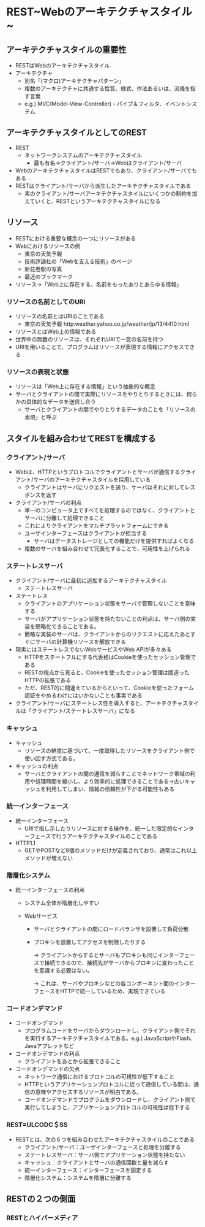 # REST\~Webのアーキテクチャスタイル~

## アーキテクチャスタイルの重要性

- RESTはWebのアーキテクチャスタイル
- アーキテクチャ
  - 別名「(マクロ)アーキテクチャパターン」
  - 複数のアーキテクチャに共通する性質、様式、作法あるいは、流儀を指す言葉
  - e.g.) MVC(Model-View-Controller)・パイプ＆フィルタ、イベントシステム



## アーキテクチャスタイルとしてのREST

- REST
  - ネットワークシステムのアーキテクチャスタイル
    - 最も有名→クライアント/サーバ→Webはクライアント/サーバ
- WebのアーキテクチャスタイルはRESTでもあり、クライアント/サーバでもある
- RESTはクライアント/サーバから派生したアーキテクチャスタイルである
  - 素のクライアント/サーバアーキテクチャスタイルにいくつかの制約を加えていくと、RESTというアーキテクチャスタイルになる

 

## リソース

- RESTにおける重要な概念の一つにリソースがある
- Webにおけるリソースの例
  - 東京の天気予報
  - 技術評論社の「Webを支える技術」のページ
  - 新花巻駅の写真
  - 最近のブックマーク
- リソース→「Web上に存在する、名前をもったありとあらゆる情報」

### リソースの名前としてのURI

- リソースの名前とはURIのことである
  - 東京の天気予報
    http:weather.yahoo.co.jp/weather/jp/13/4410.html
- リソースとはWeb上の情報である
- 世界中の無数のリソースは、それぞれURIで一意の名前を持つ
- URIを用いることで、プログラムはリソースが表現する情報にアクセスできる

### リソースの表現と状態

- リソースは「Web上に存在する情報」という抽象的な概念
- サーバとクライアントの間で実際にリソースをやりとりするときには、何らかの具体的なデータを送信し合う
  - サーバとクライアントの間でやりとりするデータのことを「リソースの表現」と呼ぶ

## スタイルを組み合わせてRESTを構成する

### クライアント/サーバ

- Webは、HTTPというプロトコルでクライアントとサーバが通信するクライアント/サーバのアーキテクチャスタイルを採用している
  - クライアントはサーバにリクエストを送り、サーバはそれに対してレスポンスを返す
- クライアント/サーバの利点
  - 単一のコンピュータ上ですべてを処理するのではなく、クライアントとサーバに分離して処理できること
  - これによりクライアントをマルチプラットフォームにできる
  - ユーザインターフェースはクライアントが担当する
    - サーバはデータストレージとしての機能だけを提供すればよくなる
  - 複数のサーバを組み合わせて冗長化することで、可用性を上げられる

### ステートレスサーバ

- クライアント/サーバに最初に追加するアーキテクチャスタイル
  - ステートレスサーバ
- ステートレス
  - クライアントのアプリケーション状態をサーバで管理しないことを意味する
  - サーバがアプリケーション状態を持たないことの利点は、サーバ側の実装を簡略化できることである。
  - 簡略な実装のサーバは、クライアントからのリクエストに応えたあとすぐにサーバの計算機リソースを解放できる
- 現実にはステートレスでないWebサービスやWeb APIが多々ある
  - HTTPをステートフルにする代表格はCookieを使ったセッション管理である
  - RESTの視点から見ると、Cookieを使ったセッション管理は間違ったHTTPの拡張である
  - ただ、REST的に間違えているからといって、Cookieを使ったフォーム認証をやめるわけにはいかないことも事実である
- クライアント/サーバにステートレス性を導入すると、アーキテクチャスタイルは「クライアント/ステートレスサーバ」になる

### キャッシュ

- キャッシュ
  - リソースの鮮度に基づいて、一度取得したリソースをクライアント側で使い回す方式である。
- キャッシュの利点
  - サーバとクライアントの間の通信を減らすことでネットワーク帯域の利用や処理時間を縮小し、より効率的に処理できることである→古いキャッシュを利用してしまい、情報の信頼性が下がる可能性もある

### 統一インターフェース

- 統一インターフェース
  - URIで指し示したりリソースに対する操作を、統一した限定的なインターフェースで行うアーキテクチャスタイルのことである
- HTTP1.1
  - GETやPOSTなど8個のメソッドだけが定義されており、通常はこれ以上メソッドが増えない

### 階層化システム

- 統一インターフェースの利点

  - システム全体が階層化しやすい

  - Webサービス

    - サーバとクライアントの間にロードバランサを設置して負荷分散

    - プロキシを設置してアクセスを制限したりする

      → クライアントからするとサーバもプロキシも同じインターフェースで接続できるので、接続先がサーバからプロキシに変わったことを意識する必要はない。

      → これは、サーバやプロキシなどの各コンポーネント間のインターフェースをHTTPで統一しているため、実現できている

### コードオンデマンド

- コードオンデマンド
  - プログラムコードをサーバからダウンロードし、クライアント側でそれを実行するアーキテクチャスタイルである。e.g.) JavaScriptやFlash、Javaアプレットなど
- コードオンデマンドの利点
  - クライアントをあとから拡張できること
- コードオンデマンドの欠点
  - ネットワーク通信におけるプロトコルの可視性が低下すること
  - HTTPというアプリケーションプロトコルに従って通信している間は、通信の意味やアクセスするリソースが明白である。
  - コードオンデマンドでプログラムをダウンロードし、クライアント側で実行してしまうと、アプリケーションプロトコルの可視性は低下する

### REST=ULCODC＄SS

- RESTとは、次の６つを組み合わせたアーキテクチャスタイルのことである
  - クライアント/サーバ：ユーザインターフェースと処理を分離する
  - ステートレスサーバ：サーバ側でアプリケーション状態を持たない
  - キャッシュ：クライアントとサーバの通信回数と量を減らす
  - 統一インターフェース：インターフェースを固定する
  - 階層化システム：システムを階層に分離する

## RESTの２つの側面

### RESTとハイパーメディア

